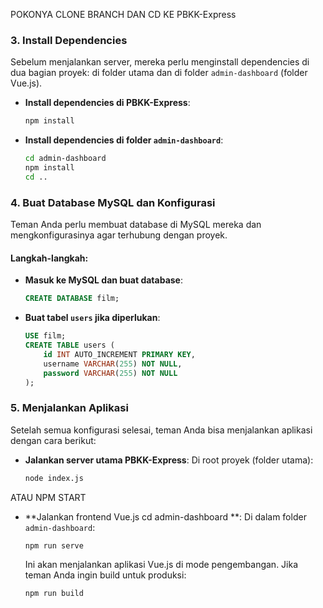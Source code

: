 POKONYA CLONE BRANCH DAN CD KE PBKK-Express

### 3. **Install Dependencies**
   Sebelum menjalankan server, mereka perlu menginstall dependencies di dua bagian proyek: di folder utama dan di folder `admin-dashboard` (folder Vue.js).

   - **Install dependencies di PBKK-Express**:
     ```bash
     npm install
     ```

   - **Install dependencies di folder `admin-dashboard`**:
     ```bash
     cd admin-dashboard
     npm install
     cd ..
     ```

### 4. **Buat Database MySQL dan Konfigurasi**
   Teman Anda perlu membuat database di MySQL mereka dan mengkonfigurasinya agar terhubung dengan proyek.

   #### Langkah-langkah:
   - **Masuk ke MySQL dan buat database**:
     ```sql
     CREATE DATABASE film;
     ```
   - **Buat tabel `users` jika diperlukan**:
     ```sql
     USE film;
     CREATE TABLE users (
         id INT AUTO_INCREMENT PRIMARY KEY,
         username VARCHAR(255) NOT NULL,
         password VARCHAR(255) NOT NULL
     );
     ```
### 5. **Menjalankan Aplikasi**
   
   Setelah semua konfigurasi selesai, teman Anda bisa menjalankan aplikasi dengan cara berikut:

   - **Jalankan server utama PBKK-Express**:
     Di root proyek (folder utama):
     ```bash
     node index.js
     ```

  ATAU NPM START
   
   - **Jalankan frontend Vue.js cd admin-dashboard **:
     Di dalam folder `admin-dashboard`:
     ```bash
     npm run serve
     ```
     Ini akan menjalankan aplikasi Vue.js di mode pengembangan. Jika teman Anda ingin build untuk produksi:
     ```bash
     npm run build
     ```
